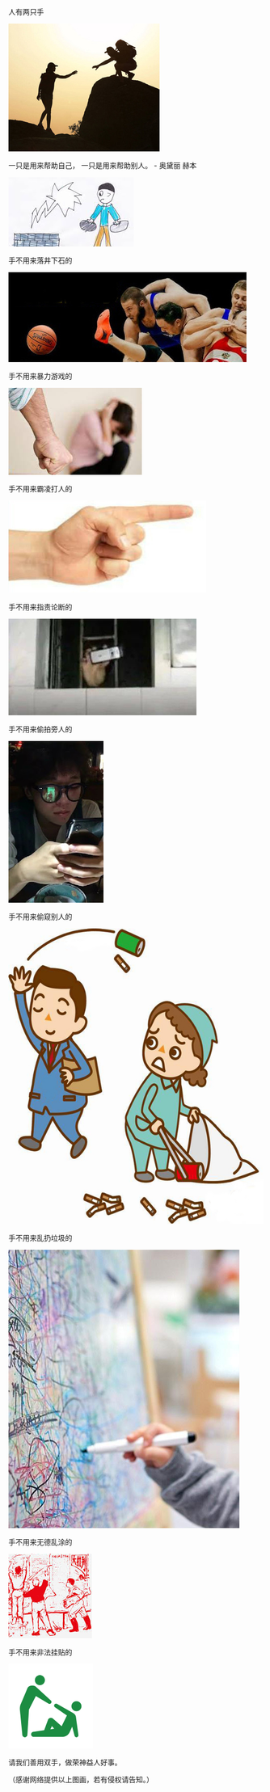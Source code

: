人有两只手


![人有两只手](https://github.com/ywangnccu/ywang/blob/main/images/%20%E4%BA%BA%E6%9C%89%E4%B8%A4%E5%8F%AA%E6%89%8B/Help_Others.jpg)

一只是用来帮助自己，  一只是用来帮助别人。   - 奥黛丽 赫本


![人有两只手](https://github.com/ywangnccu/ywang/blob/main/images/%20%E4%BA%BA%E6%9C%89%E4%B8%A4%E5%8F%AA%E6%89%8B/InsultToInjury.jpg)

手不用来落井下石的


![人有两只手](https://github.com/ywangnccu/ywang/blob/main/images/%20%E4%BA%BA%E6%9C%89%E4%B8%A4%E5%8F%AA%E6%89%8B/VIOLENT_PLAY.jpg)

手不用来暴力游戏的


![人有两只手](https://github.com/ywangnccu/ywang/blob/main/images/%20%E4%BA%BA%E6%9C%89%E4%B8%A4%E5%8F%AA%E6%89%8B/Beating.jpg)

手不用来霸凌打人的


![人有两只手](https://github.com/ywangnccu/ywang/blob/main/images/%20%E4%BA%BA%E6%9C%89%E4%B8%A4%E5%8F%AA%E6%89%8B/CRITICIZING.jpg)


手不用来指责论断的


![人有两只手](https://github.com/ywangnccu/ywang/blob/main/images/%20%E4%BA%BA%E6%9C%89%E4%B8%A4%E5%8F%AA%E6%89%8B/HiddenCamera.jpeg)

手不用来偷拍旁人的


![人有两只手](https://github.com/ywangnccu/ywang/blob/main/images/%20%E4%BA%BA%E6%9C%89%E4%B8%A4%E5%8F%AA%E6%89%8B/Peeking.jpg)

手不用来偷窥别人的


![人有两只手](https://github.com/ywangnccu/ywang/blob/main/images/%20%E4%BA%BA%E6%9C%89%E4%B8%A4%E5%8F%AA%E6%89%8B/Throwing_out_garbage.jpg)

手不用来乱扔垃圾的


![人有两只手](https://github.com/ywangnccu/ywang/blob/main/images/%20%E4%BA%BA%E6%9C%89%E4%B8%A4%E5%8F%AA%E6%89%8B/ILLEGAL_GRAFFITI.jpg)

手不用来无德乱涂的


![人有两只手](https://github.com/ywangnccu/ywang/blob/main/images/%20%E4%BA%BA%E6%9C%89%E4%B8%A4%E5%8F%AA%E6%89%8B/Posting_Curse.jpg)

手不用来非法挂贴的


![人有两只手](https://github.com/ywangnccu/ywang/blob/main/images/%20%E4%BA%BA%E6%9C%89%E4%B8%A4%E5%8F%AA%E6%89%8B/Helping_People.png)

请我们善用双手，做荣神益人好事。


（感谢网络提供以上图画，若有侵权请告知。）
